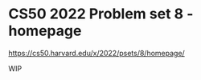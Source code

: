 <h1>CS50 2022 Problem set 8 - homepage</h1>

https://cs50.harvard.edu/x/2022/psets/8/homepage/

WIP

